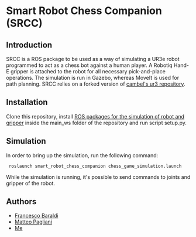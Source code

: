 # Smart Robot Chess Companion (SRCC)

## Introduction
SRCC is a ROS package to be used as a way of simulating a UR3e robot programmed to act as a chess bot against a human player. A Robotiq Hand-E gripper is attached to the robot for all necessary pick-and-place operations. The simulation is run in Gazebo, whereas MoveIt is used for path planning. SRCC relies on a forked version of [cambel's ur3 repository](https://github.com/cambel/ur3).

## Installation
Clone this repository, install [ROS packages for the simulation of robot and gripper](https://github.com/mrcmich/ur3/tree/noetic-devel) inside the main_ws folder of the repository and run script setup.py.

## Simulation
In order to bring up the simulation, run the following command:
  ```
   roslaunch smart_robot_chess_companion chess_game_simulation.launch
  ```
While the simulation is running, it's possible to send commands to joints and gripper of the robot.

## Authors
- [Francesco Baraldi](https://github.com/francescobaraldi)
- [Matteo Pagliani](https://github.com/MatteoPagliani)
- [Me](https://github.com/mrcmich)
